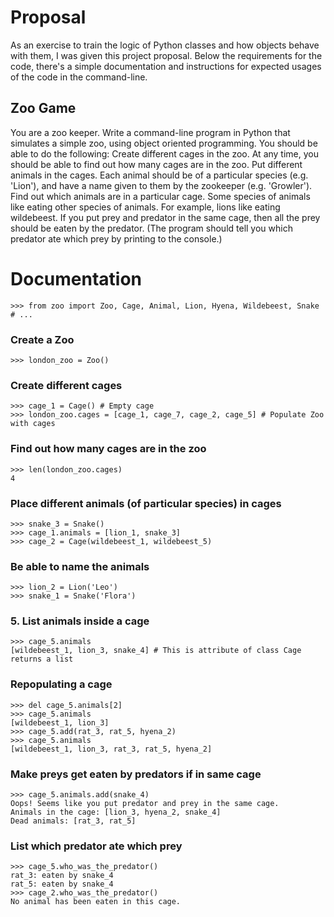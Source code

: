 # Proposal

As an exercise to train the logic of Python classes and how objects behave with them, I was given this project proposal. Below the requirements for the code, there's a simple documentation and instructions for expected usages of the code in the command-line. 

## Zoo Game

You are a zoo keeper.  Write a command-line program in Python that simulates a simple zoo, using object oriented programming.  You should be able to do the following: 
Create different cages in the zoo.  At any time, you should be able to find out how many cages are in the zoo.
Put different animals in the cages. Each animal should be of a particular species (e.g. 'Lion'), and have a name given to them by the zookeeper (e.g. 'Growler').
Find out which animals are in a particular cage.
Some species of animals like eating other species of animals.  For example, lions like eating wildebeest.  If you put prey and predator in the same cage, then all the prey should be eaten by the predator.  (The program should tell you which predator ate which prey by printing to the console.)



# Documentation
```
>>> from zoo import Zoo, Cage, Animal, Lion, Hyena, Wildebeest, Snake # ...
```

### Create a Zoo
```
>>> london_zoo = Zoo()
```

### Create different cages
```
>>> cage_1 = Cage() # Empty cage
>>> london_zoo.cages = [cage_1, cage_7, cage_2, cage_5] # Populate Zoo with cages
```

### Find out how many cages are in the zoo
```
>>> len(london_zoo.cages)
4
```

### Place different animals (of particular species) in cages
```>>> lion_1 = Lion()
>>> snake_3 = Snake()
>>> cage_1.animals = [lion_1, snake_3]
>>> cage_2 = Cage(wildebeest_1, wildebeest_5)
```

### Be able to name the animals 
```
>>> lion_2 = Lion('Leo')
>>> snake_1 = Snake('Flora')
```

### 5. List animals inside a cage
```
>>> cage_5.animals
[wildebeest_1, lion_3, snake_4] # This is attribute of class Cage returns a list
```

### Repopulating a cage
```
>>> del cage_5.animals[2]
>>> cage_5.animals
[wildebeest_1, lion_3]
>>> cage_5.add(rat_3, rat_5, hyena_2)
>>> cage_5.animals
[wildebeest_1, lion_3, rat_3, rat_5, hyena_2]
```

### Make preys get eaten by predators if in same cage
```
>>> cage_5.animals.add(snake_4)
Oops! Seems like you put predator and prey in the same cage.
Animals in the cage: [lion_3, hyena_2, snake_4]
Dead animals: [rat_3, rat_5]
```

### List which predator ate which prey
```
>>> cage_5.who_was_the_predator()
rat_3: eaten by snake_4
rat_5: eaten by snake_4
>>> cage_2.who_was_the_predator()
No animal has been eaten in this cage.
```
